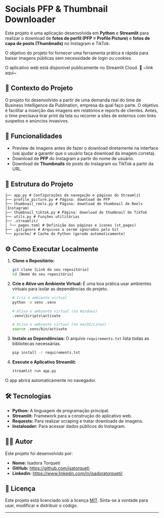 # Socials PFP & Thumbnail Downloader

Este projeto é uma aplicação desenvolvida em **Python** e **Streamlit** para realizar o download de **fotos de perfil (PFP = Profile Picture)** e **fotos de capa de posts (Thumbnails)** no Instagram e TikTok.

O objetivo do projeto foi fornecer uma ferramenta prática e rápida para baixar imagens públicas sem necessidade de login ou cookies.

O aplicativo web está disponível publicamente no Streamlit Cloud.
🔗 ~link aqui~

## 📌 Contexto do Projeto
O projeto foi desenvolvido a partir de uma demanda real do time de Business Intelligence da Publination, empresa da qual faço parte. O objetivo é facilitar a inserção das imagens em relatórios e reports de clientes. Antes, o time precisava tirar print da tela ou recorrer a sites de externos com links suspeitos e anúncios invasivos.

## 🚀 Funcionalidades 
- Preview de imagens antes de fazer o download diretamente na interface (vai ajudar a garantir que o usuário faça download da imagem correta).
- Download de **PFP** do Instagram a partir do nome de usuário.
- Download de **Thumbnails** de posts do Instagram ou TikTok a partir da URL.

## 📁 Estrutura do Projeto
```
├── app.py # Configurações da navegação e páginas do Streamlit
├── profile_picture.py # Página: download de PFP
├── thumbnail_reels.py # Página: download de thumbnail de Reels (Instagram)
├── thumbnail_tiktok.py # Página: download de thumbnail do TikTok
├── utils.py # Funções utilitárias
├── .streamlit/
│ └── pages.toml # Definição das páginas e ícones (st_pages)
├── .gitignore # Arquivos a serem ignorados pelo Git
└── pycache/ # Cache do Python (gerado automaticamente)
```

## ⚙️ Como Executar Localmente
1.  **Clone o Repositório:**
    ```bash
    git clone [Link do seu repositório]
    cd [Nome do seu repositório]
    ```
2.  **Crie e Ative um Ambiente Virtual:**
    É uma boa prática usar ambientes virtuais para isolar as dependências do projeto.
    ```bash
    # Cria o ambiente virtual
    python -m venv .venv
    
    # Ativa o ambiente virtual (no Windows)
    .venv\Scripts\activate
    
    # Ativa o ambiente virtual (no macOS/Linux)
    source .venv/bin/activate
    ```
3.  **Instale as Dependências:**
    O arquivo `requirements.txt` lista todas as bibliotecas necessárias.
    ```bash
    pip install -r requirements.txt
    ```

4.  **Execute o Aplicativo Streamlit:**
    ```bash
    streamlit run app.py
    ```
O app abrirá automaticamente no navegador.

## 🛠️ Tecnologias
- **Python:** A linguagem de programação principal.
- **Streamlit:** Framework para a construção do aplicativo web.
- **Requests:** Para realizar scraping e tratar downloads de imagens.
- **Instaloader:** Para acessar dados públicos do Instagram.

## 👩‍💻 Autor
Este projeto foi desenvolvido por:

- **Nome:** Isadora Torqueti
- **GitHub:** https://github.com/isatorqueti
- **Linkedin:** https://www.linkedin.com/in/isadoratorqueti/

## 📜 Licença
Este projeto está licenciado sob a licença [MIT](~link~). Sinta-se à vontade para usar, modificar e distribuir o código.

---